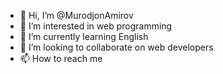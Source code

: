 - 👋 Hi, I’m @MurodjonAmirov
- 👀 I’m interested in web programming
- 🌱 I’m currently learning English
- 💞️ I’m looking to collaborate on web developers
- 📫 How to reach me 

<!---
MurodjonAmirov/MurodjonAmirov is a ✨ special ✨ repository because its `README.md` (this file) appears on your GitHub profile.
You can click the Preview link to take a look at your changes.
--->
